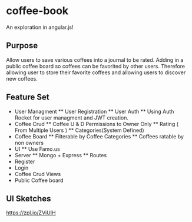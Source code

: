 # coffee-book

An exploration in angular.js!

## Purpose
Allow users to save various coffees into a journal to be rated. Adding in a public coffee board so coffees can be favorited by other users. Therefore allowing user to store their favorite coffees and allowing users to discover new coffees.

## Feature Set
* User Managment
** User Registration
** User Auth
** Using Auth Rocket for user managment and JWT creation.
* Coffee Crud
** Coffee U & D Permissions to Owner Only
** Rating ( From Multiple Users )
** Categories(System Defined)
* Coffee Board
** Filterable by Coffee Categories
** Coffees ratable by non owners
* UI
** Use Famo.us
* Server 
** Mongo + Express
** Routes
* Register
* Login
* Coffee Crud Views
* Public Coffee board

## UI Sketches
https://zpl.io/ZViUIH
